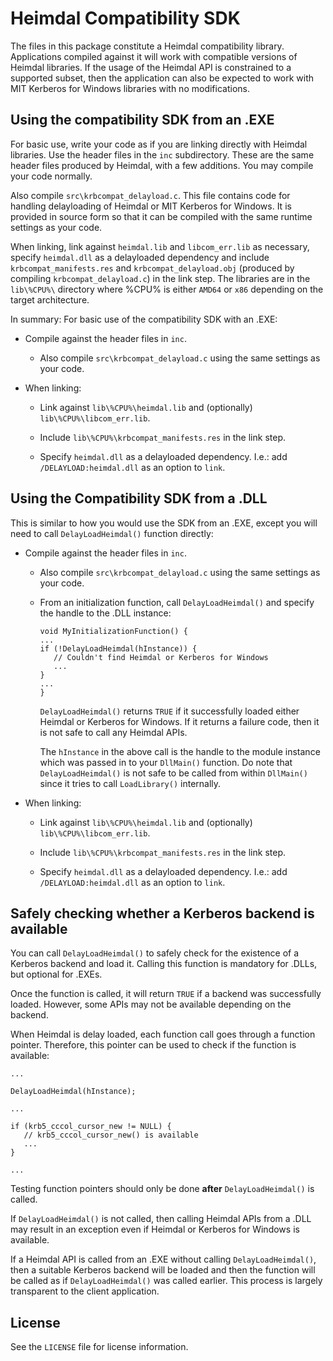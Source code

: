 Heimdal Compatibility SDK
=========================

The files in this package constitute a Heimdal compatibility library.
Applications compiled against it will work with compatible versions of
Heimdal libraries.  If the usage of the Heimdal API is constrained to
a supported subset, then the application can also be expected to work
with MIT Kerberos for Windows libraries with no modifications.

Using the compatibility SDK from an .EXE
----------------------------------------

For basic use, write your code as if you are linking directly with
Heimdal libraries.  Use the header files in the `inc` subdirectory.
These are the same header files produced by Heimdal, with a few
additions.  You may compile your code normally.

Also compile `src\krbcompat_delayload.c`.  This file contains code for
handling delayloading of Heimdal or MIT Kerberos for Windows.  It is
provided in source form so that it can be compiled with the same
runtime settings as your code.

When linking, link against `heimdal.lib` and `libcom_err.lib` as
necessary, specify `heimdal.dll` as a delayloaded dependency and
include `krbcompat_manifests.res` and `krbcompat_delayload.obj`
(produced by compiling `krbcompat_delayload.c`) in the link step.  The
libraries are in the `lib\%CPU%\` directory where %CPU% is either
`AMD64` or `x86` depending on the target architecture.

In summary: For basic use of the compatibility SDK with an .EXE:

* Compile against the header files in `inc`.

  - Also compile `src\krbcompat_delayload.c` using the same settings
    as your code.

* When linking:

  - Link against `lib\%CPU%\heimdal.lib` and (optionally)
    `lib\%CPU%\libcom_err.lib`.

  - Include `lib\%CPU%\krbcompat_manifests.res` in the link step.

  - Specify `heimdal.dll` as a delayloaded dependency.  I.e.: add
    `/DELAYLOAD:heimdal.dll` as an option to `link`.

Using the Compatibility SDK from a .DLL
---------------------------------------

This is similar to how you would use the SDK from an .EXE, except you
will need to call `DelayLoadHeimdal()` function directly:

* Compile against the header files in `inc`.

  - Also compile `src\krbcompat_delayload.c` using the same settings
    as your code.

  - From an initialization function, call `DelayLoadHeimdal()` and
    specify the handle to the .DLL instance:


        void MyInitializationFunction() {
        ...
        if (!DelayLoadHeimdal(hInstance)) {
           // Couldn't find Heimdal or Kerberos for Windows
           ...
        }
        ...
        }


    `DelayLoadHeimdal()` returns `TRUE` if it successfully loaded
    either Heimdal or Kerberos for Windows.  If it returns a failure
    code, then it is not safe to call any Heimdal APIs.

    The `hInstance` in the above call is the handle to the module
    instance which was passed in to your `DllMain()` function.  Do
    note that `DelayLoadHeimdal()` is not safe to be called from
    within `DllMain()` since it tries to call `LoadLibrary()`
    internally.

* When linking:

  - Link against `lib\%CPU%\heimdal.lib` and (optionally)
    `lib\%CPU%\libcom_err.lib`.

  - Include `lib\%CPU%\krbcompat_manifests.res` in the link step.

  - Specify `heimdal.dll` as a delayloaded dependency.  I.e.: add
    `/DELAYLOAD:heimdal.dll` as an option to `link`.

Safely checking whether a Kerberos backend is available
-------------------------------------------------------

You can call `DelayLoadHeimdal()` to safely check for the existence of
a Kerberos backend and load it.  Calling this function is mandatory
for .DLLs, but optional for .EXEs.

Once the function is called, it will return `TRUE` if a backend was
successfully loaded.  However, some APIs may not be available
depending on the backend.

When Heimdal is delay loaded, each function call goes through a
function pointer.  Therefore, this pointer can be used to check if the
function is available:

    ...

    DelayLoadHeimdal(hInstance);

    ...

    if (krb5_cccol_cursor_new != NULL) {
       // krb5_cccol_cursor_new() is available
       ...
    }

    ...

Testing function pointers should only be done **after**
`DelayLoadHeimdal()` is called.

If `DelayLoadHeimdal()` is not called, then calling Heimdal APIs from
a .DLL may result in an exception even if Heimdal or Kerberos for
Windows is available.

If a Heimdal API is called from an .EXE without calling
`DelayLoadHeimdal()`, then a suitable Kerberos backend will be loaded
and then the function will be called as if `DelayLoadHeimdal()` was
called earlier.  This process is largely transparent to the client
application.

License
-------

See the `LICENSE` file for license information.

